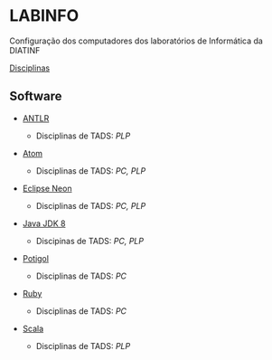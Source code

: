 # LABINFO
Configuração dos computadores dos laboratórios de Informática da DIATINF

[Disciplinas](/disciplinas.md)

## Software

  + [ANTLR](/software/Antlr.md)
    + Disciplinas de TADS: _PLP_

  + [Atom](/software/Atom.md)
    + Disciplinas de TADS: _PC, PLP_

  + [Eclipse Neon](/software/Eclipse.md)
    + Disciplinas de TADS: _PC, PLP_
 
  + [Java JDK 8](/software/Java8.md)
    + Discipinas de TADS: _PC, PLP_
  
  + [Potigol](https://github.com/potigol/potigol)
    + Disciplinas de TADS: _PC_

  + [Ruby](/software/Ruby.md)
    + Disciplinas de TADS: _PC_
    
  + [Scala](/software/Scala.md)
    + Disciplinas de TADS: _PLP_

